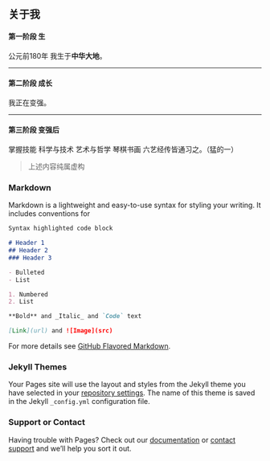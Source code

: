 ## 关于我

#### 第一阶段 生
公元前180年 我生于**中华大地**。

---

#### 第二阶段 成长
我正在变强。

---

#### 第三阶段 变强后
掌握技能 科学与技术 艺术与哲学 琴棋书画 六艺经传皆通习之。（猛的一）

> 上述内容纯属虚构

### Markdown

Markdown is a lightweight and easy-to-use syntax for styling your writing. It includes conventions for

```markdown
Syntax highlighted code block

# Header 1
## Header 2
### Header 3

- Bulleted
- List

1. Numbered
2. List

**Bold** and _Italic_ and `Code` text

[Link](url) and ![Image](src)
```

For more details see [GitHub Flavored Markdown](https://guides.github.com/features/mastering-markdown/).

### Jekyll Themes

Your Pages site will use the layout and styles from the Jekyll theme you have selected in your [repository settings](https://github.com/AchengBest/AchengBest.github.io/settings). The name of this theme is saved in the Jekyll `_config.yml` configuration file.

### Support or Contact

Having trouble with Pages? Check out our [documentation](https://help.github.com/categories/github-pages-basics/) or [contact support](https://github.com/contact) and we’ll help you sort it out.
